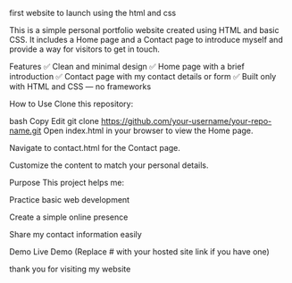 first website to launch using the html and css

This is a simple personal portfolio website created using HTML and basic CSS. It includes a Home page and a Contact page to introduce myself and provide a way for visitors to get in touch.

Features
✅ Clean and minimal design
✅ Home page with a brief introduction
✅ Contact page with my contact details or form
✅ Built only with HTML and CSS — no frameworks

How to Use
Clone this repository:

bash
Copy
Edit
git clone https://github.com/your-username/your-repo-name.git
Open index.html in your browser to view the Home page.

Navigate to contact.html for the Contact page.

Customize the content to match your personal details.

Purpose
This project helps me:

Practice basic web development

Create a simple online presence

Share my contact information easily

Demo
Live Demo (Replace # with your hosted site link if you have one)

thank you for visiting my website








